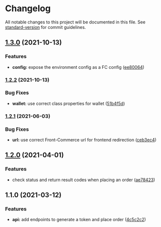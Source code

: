 # Changelog

All notable changes to this project will be documented in this file. See [standard-version](https://github.com/conventional-changelog/standard-version) for commit guidelines.

## [1.3.0](https://github.com/front-commerce/magento1-module-payline-front-commerce/compare/1.2.2...1.3.0) (2021-10-13)


### Features

* **config:** expose the environment config as a FC config ([ee80064](https://github.com/front-commerce/magento1-module-payline-front-commerce/commit/ee8006458ecaa40350fbed4b44dd1f997aa2dfed))

### [1.2.2](https://github.com/front-commerce/magento1-module-payline-front-commerce/compare/1.2.1...1.2.2) (2021-10-13)


### Bug Fixes

* **wallet:** use correct class properties for wallet ([51b4f5d](https://github.com/front-commerce/magento1-module-payline-front-commerce/commit/51b4f5dd810209d01994df0cf13bd2b9ed54a698))

### [1.2.1](https://github.com/front-commerce/magento1-module-payline-front-commerce/compare/1.2.0...1.2.1) (2021-06-03)


### Bug Fixes

* **url:** use correct Front-Commerce url for frontend redirection ([ceb3ec4](https://github.com/front-commerce/magento1-module-payline-front-commerce/commit/ceb3ec4c0ec31a2338c5c74d28bfe1bc71f6e978))

## [1.2.0](https://github.com/front-commerce/magento1-module-payline-front-commerce/compare/1.1.0...1.2.0) (2021-04-01)


### Features

* check status and return result codes when placing an order ([ae78423](https://github.com/front-commerce/magento1-module-payline-front-commerce/commit/ae78423c28d4405c5b3e3dc5103e3c903c87cae6))

## 1.1.0 (2021-03-12)


### Features

* **api:** add endpoints to generate a token and place order ([4c5c2c2](https://github.com/front-commerce/magento1-module-payline-front-commerce/commit/4c5c2c2063c4632dbb11a2cc978f68853cae52df))
